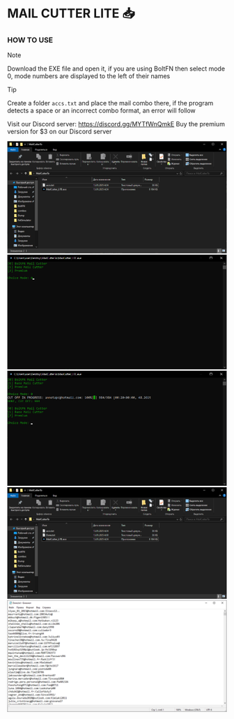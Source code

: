 # MAIL CUTTER LITE 📥

<h3>HOW TO USE</h3>

> [!NOTE]
> Download the EXE file and open it, if you are using BoltFN then select mode 0, mode numbers are displayed to the left of their names <br>

> [!TIP]
> Create a folder `accs.txt` and place the mail combo there, if the program detects a space or an incorrect combo format, an error will follow

Visit our Discord server: https://discord.gg/MYTfWnQmkE
Buy the premium version for $3 on our Discord server

![Folder](/assets/FolderScreen.png)
![Primary](/assets/primary.png)
![Result](/assets/result.png)
![Folder2](/assets/folder2.png)
![Note](/assets/note.png)
